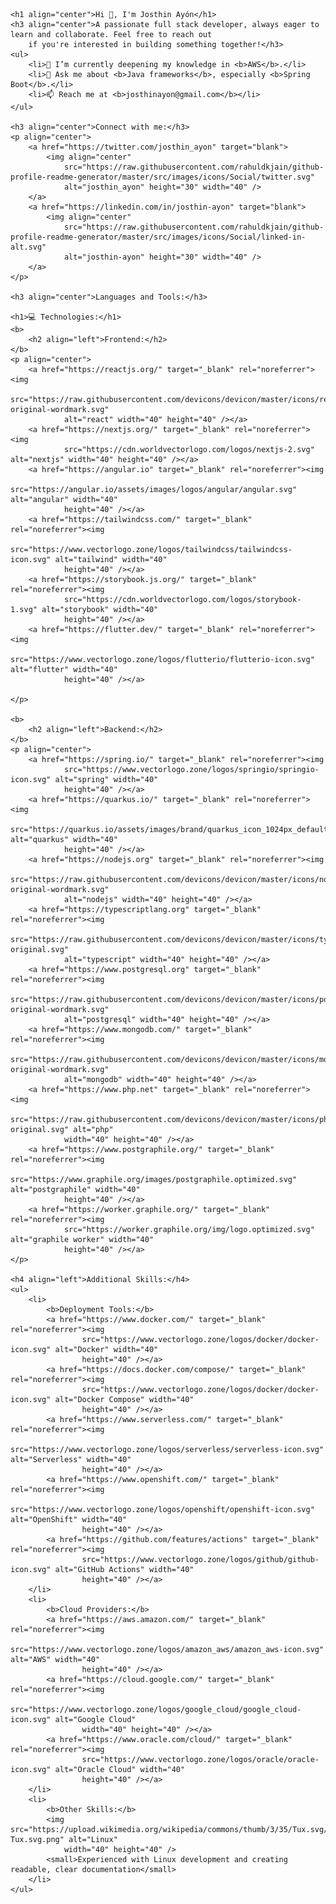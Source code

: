 
    <h1 align="center">Hi 👋, I'm Josthin Ayón</h1>
    <h3 align="center">A passionate full stack developer, always eager to learn and collaborate. Feel free to reach out
        if you're interested in building something together!</h3>
    <ul>
        <li>🌱 I’m currently deepening my knowledge in <b>AWS</b>.</li>
        <li>💬 Ask me about <b>Java frameworks</b>, especially <b>Spring Boot</b>.</li>
        <li>📫 Reach me at <b>josthinayon@gmail.com</b></li>
    </ul>

    <h3 align="center">Connect with me:</h3>
    <p align="center">
        <a href="https://twitter.com/josthin_ayon" target="blank">
            <img align="center"
                src="https://raw.githubusercontent.com/rahuldkjain/github-profile-readme-generator/master/src/images/icons/Social/twitter.svg"
                alt="josthin_ayon" height="30" width="40" />
        </a>
        <a href="https://linkedin.com/in/josthin-ayon" target="blank">
            <img align="center"
                src="https://raw.githubusercontent.com/rahuldkjain/github-profile-readme-generator/master/src/images/icons/Social/linked-in-alt.svg"
                alt="josthin-ayon" height="30" width="40" />
        </a>
    </p>

    <h3 align="center">Languages and Tools:</h3>

    <h1>💻 Technologies:</h1>
    <b>
        <h2 align="left">Frontend:</h2>
    </b>
    <p align="center">
        <a href="https://reactjs.org/" target="_blank" rel="noreferrer"><img
                src="https://raw.githubusercontent.com/devicons/devicon/master/icons/react/react-original-wordmark.svg"
                alt="react" width="40" height="40" /></a>
        <a href="https://nextjs.org/" target="_blank" rel="noreferrer"><img
                src="https://cdn.worldvectorlogo.com/logos/nextjs-2.svg" alt="nextjs" width="40" height="40" /></a>
        <a href="https://angular.io" target="_blank" rel="noreferrer"><img
                src="https://angular.io/assets/images/logos/angular/angular.svg" alt="angular" width="40"
                height="40" /></a>
        <a href="https://tailwindcss.com/" target="_blank" rel="noreferrer"><img
                src="https://www.vectorlogo.zone/logos/tailwindcss/tailwindcss-icon.svg" alt="tailwind" width="40"
                height="40" /></a>
        <a href="https://storybook.js.org/" target="_blank" rel="noreferrer"><img
                src="https://cdn.worldvectorlogo.com/logos/storybook-1.svg" alt="storybook" width="40"
                height="40" /></a>
        <a href="https://flutter.dev/" target="_blank" rel="noreferrer"><img
                src="https://www.vectorlogo.zone/logos/flutterio/flutterio-icon.svg" alt="flutter" width="40"
                height="40" /></a>

    </p>

    <b>
        <h2 align="left">Backend:</h2>
    </b>
    <p align="center">
        <a href="https://spring.io/" target="_blank" rel="noreferrer"><img
                src="https://www.vectorlogo.zone/logos/springio/springio-icon.svg" alt="spring" width="40"
                height="40" /></a>
        <a href="https://quarkus.io/" target="_blank" rel="noreferrer"><img
                src="https://quarkus.io/assets/images/brand/quarkus_icon_1024px_default.png" alt="quarkus" width="40"
                height="40" /></a>
        <a href="https://nodejs.org" target="_blank" rel="noreferrer"><img
                src="https://raw.githubusercontent.com/devicons/devicon/master/icons/nodejs/nodejs-original-wordmark.svg"
                alt="nodejs" width="40" height="40" /></a>
        <a href="https://typescriptlang.org" target="_blank" rel="noreferrer"><img
                src="https://raw.githubusercontent.com/devicons/devicon/master/icons/typescript/typescript-original.svg"
                alt="typescript" width="40" height="40" /></a>
        <a href="https://www.postgresql.org" target="_blank" rel="noreferrer"><img
                src="https://raw.githubusercontent.com/devicons/devicon/master/icons/postgresql/postgresql-original-wordmark.svg"
                alt="postgresql" width="40" height="40" /></a>
        <a href="https://www.mongodb.com/" target="_blank" rel="noreferrer"><img
                src="https://raw.githubusercontent.com/devicons/devicon/master/icons/mongodb/mongodb-original-wordmark.svg"
                alt="mongodb" width="40" height="40" /></a>
        <a href="https://www.php.net" target="_blank" rel="noreferrer"><img
                src="https://raw.githubusercontent.com/devicons/devicon/master/icons/php/php-original.svg" alt="php"
                width="40" height="40" /></a>
        <a href="https://www.postgraphile.org/" target="_blank" rel="noreferrer"><img
                src="https://www.graphile.org/images/postgraphile.optimized.svg" alt="postgraphile" width="40"
                height="40" /></a>
        <a href="https://worker.graphile.org/" target="_blank" rel="noreferrer"><img
                src="https://worker.graphile.org/img/logo.optimized.svg" alt="graphile worker" width="40"
                height="40" /></a>
    </p>

    <h4 align="left">Additional Skills:</h4>
    <ul>
        <li>
            <b>Deployment Tools:</b>
            <a href="https://www.docker.com/" target="_blank" rel="noreferrer"><img
                    src="https://www.vectorlogo.zone/logos/docker/docker-icon.svg" alt="Docker" width="40"
                    height="40" /></a>
            <a href="https://docs.docker.com/compose/" target="_blank" rel="noreferrer"><img
                    src="https://www.vectorlogo.zone/logos/docker/docker-icon.svg" alt="Docker Compose" width="40"
                    height="40" /></a>
            <a href="https://www.serverless.com/" target="_blank" rel="noreferrer"><img
                    src="https://www.vectorlogo.zone/logos/serverless/serverless-icon.svg" alt="Serverless" width="40"
                    height="40" /></a>
            <a href="https://www.openshift.com/" target="_blank" rel="noreferrer"><img
                    src="https://www.vectorlogo.zone/logos/openshift/openshift-icon.svg" alt="OpenShift" width="40"
                    height="40" /></a>
            <a href="https://github.com/features/actions" target="_blank" rel="noreferrer"><img
                    src="https://www.vectorlogo.zone/logos/github/github-icon.svg" alt="GitHub Actions" width="40"
                    height="40" /></a>
        </li>
        <li>
            <b>Cloud Providers:</b>
            <a href="https://aws.amazon.com/" target="_blank" rel="noreferrer"><img
                    src="https://www.vectorlogo.zone/logos/amazon_aws/amazon_aws-icon.svg" alt="AWS" width="40"
                    height="40" /></a>
            <a href="https://cloud.google.com/" target="_blank" rel="noreferrer"><img
                    src="https://www.vectorlogo.zone/logos/google_cloud/google_cloud-icon.svg" alt="Google Cloud"
                    width="40" height="40" /></a>
            <a href="https://www.oracle.com/cloud/" target="_blank" rel="noreferrer"><img
                    src="https://www.vectorlogo.zone/logos/oracle/oracle-icon.svg" alt="Oracle Cloud" width="40"
                    height="40" /></a>
        </li>
        <li>
            <b>Other Skills:</b>
            <img src="https://upload.wikimedia.org/wikipedia/commons/thumb/3/35/Tux.svg/1024px-Tux.svg.png" alt="Linux"
                width="40" height="40" />
            <small>Experienced with Linux development and creating readable, clear documentation</small>
        </li>
    </ul>
